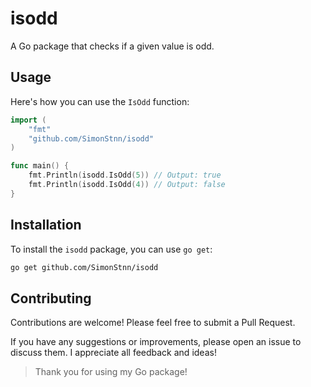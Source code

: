 # isodd

A Go package that checks if a given value is odd.

## Usage

Here's how you can use the `IsOdd` function:

```go
import (
    "fmt"
    "github.com/SimonStnn/isodd"
)

func main() {
    fmt.Println(isodd.IsOdd(5)) // Output: true
    fmt.Println(isodd.IsOdd(4)) // Output: false
}
```

## Installation

To install the `isodd` package, you can use `go get`:

```bash
go get github.com/SimonStnn/isodd
```

## Contributing

Contributions are welcome! Please feel free to submit a Pull Request.

If you have any suggestions or improvements, please open an issue to discuss them. I appreciate all feedback and ideas!

> Thank you for using my Go package!
